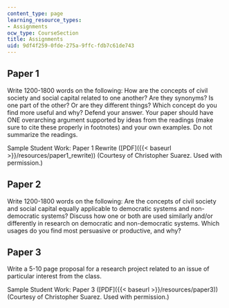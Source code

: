 ```yaml
---
content_type: page
learning_resource_types:
- Assignments
ocw_type: CourseSection
title: Assignments
uid: 9df4f259-0fde-275a-9ffc-fdb7c61de743
---
```


Paper 1
-------

Write 1200-1800 words on the following: How are the concepts of civil society and social capital related to one another? Are they synonyms? Is one part of the other? Or are they different things? Which concept do you find more useful and why? Defend your answer. Your paper should have ONE overarching argument supported by ideas from the readings (make sure to cite these properly in footnotes) and your own examples. Do not summarize the readings.

Sample Student Work: Paper 1 Rewrite ([PDF]({{< baseurl >}}/resources/paper1_rewrite)) (Courtesy of Christopher Suarez. Used with permission.)

Paper 2
-------

Write 1200-1800 words on the following: Are the concepts of civil society and social capital equally applicable to democratic systems and non-democratic systems? Discuss how one or both are used similarly and/or differently in research on democratic and non-democratic systems. Which usages do you find most persuasive or productive, and why?

Paper 3
-------

Write a 5-10 page proposal for a research project related to an issue of particular interest from the class.

Sample Student Work: Paper 3 ([PDF]({{< baseurl >}}/resources/paper3)) (Courtesy of Christopher Suarez. Used with permission.)